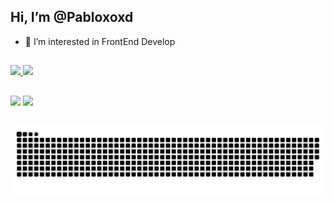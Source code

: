 ## Hi, I’m @Pabloxoxd
- 👀 I’m interested in FrontEnd Develop

  ##
  
 <div>
  <a href="https://github.com/pabloxoxd">
  <img height="165em" src="https://github-readme-stats.vercel.app/api?username=pabloxoxd&show_icons=true&theme=synthwave&include_all_commits=true&count_private=true"/>
  <img height="165em" src="https://github-readme-stats.vercel.app/api/top-langs/?username=pabloxoxd&layout=compact&langs_count=7&theme=synthwave"/>
</div>
  
  ##
  
<div>
  <a href="https://www.linkedin.com/in/pablo-loes-b50875207" target="_blank"><img src="https://img.shields.io/badge/-LinkedIn-%230077B5?style=for-the-badge&logo=linkedin&logoColor=white" target="_blank"></a> 
   <a href="https://www.instagram.com/pablosooxd/" target="_blank"><img src="https://img.shields.io/badge/-Instagram-%23E4405F?style=for-the-badge&logo=instagram&logoColor=white" target="_blank"></a> 
</div>
  
  ##
  
  
  ![Snake animation](https://github.com/pabloxoxd/pabloxoxd/blob/output/github-contribution-grid-snake.svg)
